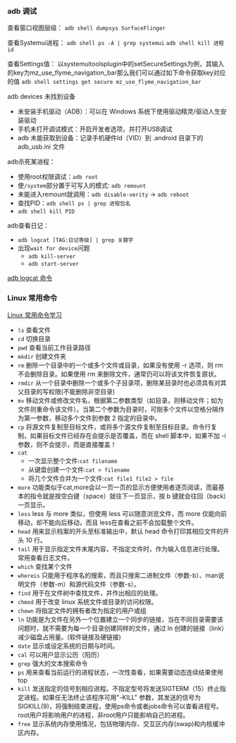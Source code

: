 ### adb 调试

查看窗口视图层级：
`adb shell dumpsys SurfaceFlinger`

查看Systemui进程：
`adb shell ps -A | grep systemui`
`adb shell kill 进程id`

查看Settings值：
以systemuitoolsplugin中的setSecureSettings为例，其输入的key为mz_use_flyme_navigation_bar那么我们可以通过如下命令获取key对应的值
`adb shell settings get secure mz_use_flyme_navigation_bar`

adb devices 未找到设备
- 未安装手机驱动（ADB）：可以在 Windows 系统下使用驱动精灵/驱动人生安装驱动
- 手机未打开调试模式：开启开发者选项，并打开USB调试
- adb 未能获取到设备：记录手机硬件Id（VID）到 .android 目录下的 adb_usb.ini 文件

adb杀死某进程：
- 使用root权限调试：`adb root `
- 使`/system`部分置于可写入的模式: `adb remount`
- 未能进入remount就调用：`adb disable-verity` -> `adb reboot`
- 查找PID：`adb shell ps | grep 进程包名`
- `adb shell kill PID`

adb查看日记：
- `adb logcat [TAG:日记等级] | grep 关键字`
- 出现`wait for device`问题
  - `adb kill-server`
  - `adb start-server`

[adb logcat 命令](http://note.youdao.com/noteshare?id=b09df7db570c01ae0c3bca56cd232603)


### Linux 常用命令

[Linux 常用命令学习](https://www.runoob.com/w3cnote/linux-common-command-2.html)

- `ls` 查看文件
- `cd` 切换目录
- `pwd` 查看当前工作目录路径
- `mkdir` 创建文件夹
- `rm` 删除一个目录中的一个或多个文件或目录，如果没有使用 -r 选项，则 rm 不会删除目录。如果使用 rm 来删除文件，通常仍可以将该文件恢复原状。
- `rmdir` 从一个目录中删除一个或多个子目录项，删除某目录时也必须具有对其父目录的写权限(不能删除非空目录)
- `mv` 移动文件或修改文件名，根据第二参数类型（如目录，则移动文件；如为文件则重命令该文件）。当第二个参数为目录时，可刚多个文件以空格分隔作为第一参数，移动多个文件到参数 2 指定的目录中。
- `cp` 将源文件复制至目标文件，或将多个源文件复制至目标目录。命令行复制，如果目标文件已经存在会提示是否覆盖，而在 shell 脚本中，如果不加 -i 参数，则不会提示，而是直接覆盖！
- `cat`
  + 一次显示整个文件:`cat filename`
  + 从键盘创建一个文件:`cat > filename`
  + 将几个文件合并为一个文件:`cat file1 file2 > file`
- `more` 功能类似于cat,more会以一页一页的显示方便使用者逐页阅读，而最基本的指令就是按空白键（space）就往下一页显示，按 b 键就会往回（back）一页显示。
- `less` less 与 more 类似，但使用 less 可以随意浏览文件，而 more 仅能向前移动，却不能向后移动，而且 less在查看之前不会加载整个文件。
- `head` 用来显示档案的开头至标准输出中，默认 head 命令打印其相应文件的开头 10 行。
- `tail` 用于显示指定文件末尾内容，不指定文件时，作为输入信息进行处理。常用查看日志文件。
- `which` 查找某个文件
- `whereis` 只能用于程序名的搜索，而且只搜索二进制文件（参数-b）、man说明文件（参数-m）和源代码文件（参数-s）。
- `find` 用于在文件树中查找文件，并作出相应的处理。
- `chmod` 用于改变 linux 系统文件或目录的访问权限。
- `chown` 将指定文件的拥有者改为指定的用户或组
- `ln` 功能是为文件在另外一个位置建立一个同步的链接，当在不同目录需要该问题时，就不需要为每一个目录创建同样的文件，通过 ln 创建的链接（link）减少磁盘占用量。(软件链接及硬链接)
- `date` 显示或设定系统的日期与时间。
- `cal` 可以用户显示公历（阳历）
- `grep` 强大的文本搜索命令
- `ps` 用来查看当前运行的进程状态，一次性查看，如果需要动态连续结果使用 top
- `kill` 发送指定的信号到相应进程。不指定型号将发送SIGTERM（15）终止指定进程。如果任无法终止该程序可用"-KILL" 参数，其发送的信号为SIGKILL(9)，将强制结束进程，使用ps命令或者jobs命令可以查看进程号。root用户将影响用户的进程，非root用户只能影响自己的进程。
- `free` 显示系统内存使用情况，包括物理内存、交互区内存(swap)和内核缓冲区内存。
